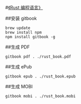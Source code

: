 #[《Rust 编程语言》](SUMMARY.md)

##安装 gitbook

	brew update
	brew install npm
	npm install gitbook -g

##生成 PDF

    gitbook pdf . ./rust_book.pdf

##生成 ePub

    gitbook epub . ./rust_book.epub

##生成 MOBI

    gitbook mobi . ./rust_book.mobi